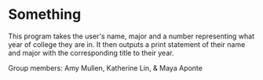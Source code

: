 # Something
This program takes the user's name, major and a number representing what year of college they are in. It then outputs a print statement of their name and major with the corresponding title to their year.

Group members: Amy Mullen, Katherine Lin, & Maya Aponte
